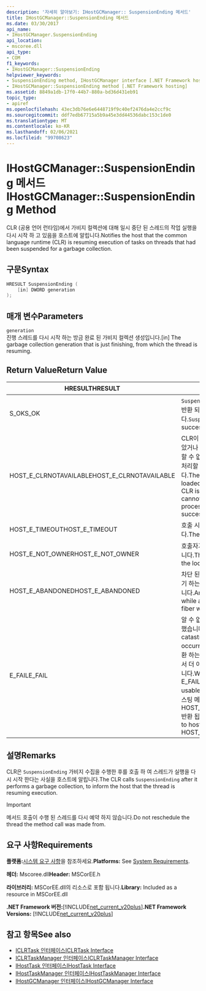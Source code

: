 ```yaml
---
description: '자세히 알아보기: IHostGCManager:: SuspensionEnding 메서드'
title: IHostGCManager::SuspensionEnding 메서드
ms.date: 03/30/2017
api_name:
- IHostGCManager.SuspensionEnding
api_location:
- mscoree.dll
api_type:
- COM
f1_keywords:
- IHostGCManager::SuspensionEnding
helpviewer_keywords:
- SuspensionEnding method, IHostGCManager interface [.NET Framework hosting]
- IHostGCManager::SuspensionEnding method [.NET Framework hosting]
ms.assetid: 8849a1db-17f0-44b7-880a-bd36d431eb91
topic_type:
- apiref
ms.openlocfilehash: 43ec3db76e6e6448719f9c40ef2476da4e2ccf9c
ms.sourcegitcommit: ddf7edb67715a5b9a45e3dd44536dabc153c1de0
ms.translationtype: MT
ms.contentlocale: ko-KR
ms.lasthandoff: 02/06/2021
ms.locfileid: "99708623"
---
```

# <a name="ihostgcmanagersuspensionending-method"></a><span data-ttu-id="37f95-103">IHostGCManager::SuspensionEnding 메서드</span><span class="sxs-lookup"><span data-stu-id="37f95-103">IHostGCManager::SuspensionEnding Method</span></span>

<span data-ttu-id="37f95-104">CLR (공용 언어 런타임)에서 가비지 컬렉션에 대해 일시 중단 된 스레드의 작업 실행을 다시 시작 하 고 있음을 호스트에 알립니다.</span><span class="sxs-lookup"><span data-stu-id="37f95-104">Notifies the host that the common language runtime (CLR) is resuming execution of tasks on threads that had been suspended for a garbage collection.</span></span>  
  
## <a name="syntax"></a><span data-ttu-id="37f95-105">구문</span><span class="sxs-lookup"><span data-stu-id="37f95-105">Syntax</span></span>  
  
```cpp  
HRESULT SuspensionEnding (  
    [in] DWORD generation  
);  
```  
  
## <a name="parameters"></a><span data-ttu-id="37f95-106">매개 변수</span><span class="sxs-lookup"><span data-stu-id="37f95-106">Parameters</span></span>  

 `generation`  
 <span data-ttu-id="37f95-107">진행 스레드를 다시 시작 하는 방금 완료 된 가비지 컬렉션 생성입니다.</span><span class="sxs-lookup"><span data-stu-id="37f95-107">[in] The garbage collection generation that is just finishing, from which the thread is resuming.</span></span>  
  
## <a name="return-value"></a><span data-ttu-id="37f95-108">Return Value</span><span class="sxs-lookup"><span data-stu-id="37f95-108">Return Value</span></span>  
  
|<span data-ttu-id="37f95-109">HRESULT</span><span class="sxs-lookup"><span data-stu-id="37f95-109">HRESULT</span></span>|<span data-ttu-id="37f95-110">설명</span><span class="sxs-lookup"><span data-stu-id="37f95-110">Description</span></span>|  
|-------------|-----------------|  
|<span data-ttu-id="37f95-111">S_OK</span><span class="sxs-lookup"><span data-stu-id="37f95-111">S_OK</span></span>|<span data-ttu-id="37f95-112">`SuspensionEnding` 성공적으로 반환 되었습니다.</span><span class="sxs-lookup"><span data-stu-id="37f95-112">`SuspensionEnding` returned successfully.</span></span>|  
|<span data-ttu-id="37f95-113">HOST_E_CLRNOTAVAILABLE</span><span class="sxs-lookup"><span data-stu-id="37f95-113">HOST_E_CLRNOTAVAILABLE</span></span>|<span data-ttu-id="37f95-114">CLR이 프로세스에 로드 되지 않았거나 CLR이 관리 코드를 실행할 수 없거나 호출을 성공적으로 처리할 수 없는 상태에 있습니다.</span><span class="sxs-lookup"><span data-stu-id="37f95-114">The CLR has not been loaded into a process, or the CLR is in a state in which it cannot run managed code or process the call successfully.</span></span>|  
|<span data-ttu-id="37f95-115">HOST_E_TIMEOUT</span><span class="sxs-lookup"><span data-stu-id="37f95-115">HOST_E_TIMEOUT</span></span>|<span data-ttu-id="37f95-116">호출 시간이 초과 되었습니다.</span><span class="sxs-lookup"><span data-stu-id="37f95-116">The call timed out.</span></span>|  
|<span data-ttu-id="37f95-117">HOST_E_NOT_OWNER</span><span class="sxs-lookup"><span data-stu-id="37f95-117">HOST_E_NOT_OWNER</span></span>|<span data-ttu-id="37f95-118">호출자가 잠금을 소유 하지 않습니다.</span><span class="sxs-lookup"><span data-stu-id="37f95-118">The caller does not own the lock.</span></span>|  
|<span data-ttu-id="37f95-119">HOST_E_ABANDONED</span><span class="sxs-lookup"><span data-stu-id="37f95-119">HOST_E_ABANDONED</span></span>|<span data-ttu-id="37f95-120">차단 된 스레드나 파이버에서 대기 하는 동안 이벤트를 취소 했습니다.</span><span class="sxs-lookup"><span data-stu-id="37f95-120">An event was canceled while a blocked thread or fiber was waiting on it.</span></span>|  
|<span data-ttu-id="37f95-121">E_FAIL</span><span class="sxs-lookup"><span data-stu-id="37f95-121">E_FAIL</span></span>|<span data-ttu-id="37f95-122">알 수 없는 치명적인 오류가 발생 했습니다.</span><span class="sxs-lookup"><span data-stu-id="37f95-122">An unknown catastrophic failure occurred.</span></span> <span data-ttu-id="37f95-123">메서드가 E_FAIL 반환 하는 경우 해당 프로세스 내에서 더 이상 CLR을 사용할 수 없습니다.</span><span class="sxs-lookup"><span data-stu-id="37f95-123">When a method returns E_FAIL, the CLR is no longer usable within the process.</span></span> <span data-ttu-id="37f95-124">호스팅 메서드를 이후에 호출 하면 HOST_E_CLRNOTAVAILABLE 반환 됩니다.</span><span class="sxs-lookup"><span data-stu-id="37f95-124">Subsequent calls to hosting methods return HOST_E_CLRNOTAVAILABLE.</span></span>|  
  
## <a name="remarks"></a><span data-ttu-id="37f95-125">설명</span><span class="sxs-lookup"><span data-stu-id="37f95-125">Remarks</span></span>  

 <span data-ttu-id="37f95-126">CLR은 `SuspensionEnding` 가비지 수집을 수행한 후를 호출 하 여 스레드가 실행을 다시 시작 한다는 사실을 호스트에 알립니다.</span><span class="sxs-lookup"><span data-stu-id="37f95-126">The CLR calls `SuspensionEnding` after it performs a garbage collection, to inform the host that the thread is resuming execution.</span></span>  
  
> [!IMPORTANT]
> <span data-ttu-id="37f95-127">메서드 호출이 수행 된 스레드를 다시 예약 하지 않습니다.</span><span class="sxs-lookup"><span data-stu-id="37f95-127">Do not reschedule the thread the method call was made from.</span></span>  
  
## <a name="requirements"></a><span data-ttu-id="37f95-128">요구 사항</span><span class="sxs-lookup"><span data-stu-id="37f95-128">Requirements</span></span>  

 <span data-ttu-id="37f95-129">**플랫폼:**[시스템 요구 사항](../../get-started/system-requirements.md)을 참조하세요.</span><span class="sxs-lookup"><span data-stu-id="37f95-129">**Platforms:** See [System Requirements](../../get-started/system-requirements.md).</span></span>  
  
 <span data-ttu-id="37f95-130">**헤더:** Mscoree.dll</span><span class="sxs-lookup"><span data-stu-id="37f95-130">**Header:** MSCorEE.h</span></span>  
  
 <span data-ttu-id="37f95-131">**라이브러리:** MSCorEE.dll의 리소스로 포함 됩니다.</span><span class="sxs-lookup"><span data-stu-id="37f95-131">**Library:** Included as a resource in MSCorEE.dll</span></span>  
  
 <span data-ttu-id="37f95-132">**.NET Framework 버전:**[!INCLUDE[net_current_v20plus](../../../../includes/net-current-v20plus-md.md)]</span><span class="sxs-lookup"><span data-stu-id="37f95-132">**.NET Framework Versions:** [!INCLUDE[net_current_v20plus](../../../../includes/net-current-v20plus-md.md)]</span></span>  
  
## <a name="see-also"></a><span data-ttu-id="37f95-133">참고 항목</span><span class="sxs-lookup"><span data-stu-id="37f95-133">See also</span></span>

- [<span data-ttu-id="37f95-134">ICLRTask 인터페이스</span><span class="sxs-lookup"><span data-stu-id="37f95-134">ICLRTask Interface</span></span>](iclrtask-interface.md)
- [<span data-ttu-id="37f95-135">ICLRTaskManager 인터페이스</span><span class="sxs-lookup"><span data-stu-id="37f95-135">ICLRTaskManager Interface</span></span>](iclrtaskmanager-interface.md)
- [<span data-ttu-id="37f95-136">IHostTask 인터페이스</span><span class="sxs-lookup"><span data-stu-id="37f95-136">IHostTask Interface</span></span>](ihosttask-interface.md)
- [<span data-ttu-id="37f95-137">IHostTaskManager 인터페이스</span><span class="sxs-lookup"><span data-stu-id="37f95-137">IHostTaskManager Interface</span></span>](ihosttaskmanager-interface.md)
- [<span data-ttu-id="37f95-138">IHostGCManager 인터페이스</span><span class="sxs-lookup"><span data-stu-id="37f95-138">IHostGCManager Interface</span></span>](ihostgcmanager-interface.md)
